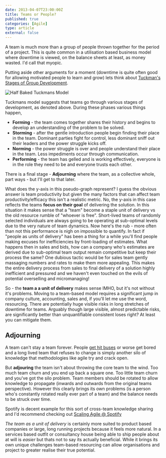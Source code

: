 ```yaml
---
date: 2013-04-07T23:00:00Z
title: Teams or People?
published: true
categories: [Agile]
type: article
external: false
---
```

A team is much more than a group of people thrown together for the period of a project.  This is quite common in a utilisation based business model where downtime is viewed, on the balance sheets at least, as money wasted. I'd call that myopic. 

Putting aside other arguments for a moment (downtime is quite often good for allowing motivated people to learn and grow) lets think about [Tuckman's Stages of Group Development](http://en.wikipedia.org/wiki/Tuckman%27s_stages_of_group_development).

![Half Baked Tuckmans Model](/images/blog/tuckmans.png)

Tuckmans model suggests that teams go through various stages of development, as denoted above.  During these phases various things happen,

- __Forming__ - the team comes together shares their history and begins to develop an understanding of the problem to be solved.
- __Storming__ - after the gentle introduction people begin finding their place in the team.  Dominant parties fight for control, less dominant sniff out their leaders and the power struggle kicks off.
- __Norming__ - the power struggle is over and people understand their place in the team.  Less impediments occur through communication.
- __Performing__ - the team has gelled and is working effectively, everyone is in the role they need to be and everyone trusts each other.

There is a final stage - __Adjourning__ where the team, as a collective whole, part ways - but I'll get to that later.

What does the y-axis in this pseudo-graph represent?  I guess the obvious answer is team productivity but given the many factors that can affect team productivity/efficacy this isn't a realistic metric.  No, the y-axis in this case reflects the teams __focus on their goal__ of delivering the solution. In this situation it makes sense that a "team" become a staple unit of delivery vs the old resource rumble of "whoever is free".  Short-lived teams of randomly selected individuals are always going to be operating at sub-optimal levels due to the very nature of team dynamics.  Now here's the rub - more often than not this performance is nigh on impossible to quantify.  In fact if "people as units of delivery" has been a thing for a while you'll find people making excuses for inefficiencies by front-loading of estimates.  What happens then in sales and bids, how can a company who's estimates are derived due to sub-optimal team output remain competitive but keep their process the same?  One dubious tactic would be for sales team gently massaging numbers and rates to make them more appealing.  This makes the entire delivery process from sales to final delivery of a solution highly inefficient and pressured and we haven't even touched on the evils of potential overselling and micromanaging!

So - the __team a a unit of delivery__ makes sense IMHO, but it's not without it's problems.  Moving to a team-based model requires a significant jump in company culture, accounting, sales and, if you'll let me use the word, resourcing.  There are potentially huge visible risks in long stretches of downtime for teams.  Arguably though large visible, almost predictable risks, are significantly better than unquantifiable consistent loses right? At least you can mitigate them.

## Adjourning

A team can't stay a team forever.  People [get hit buses](http://en.wikipedia.org/wiki/Bus_factor) or worse get bored and a long lived team that refuses to change is simply another silo of knowledge that methodologies like agile try and crack open.

But __adjouring__ the team isn't about throwing the core team to the wind.  Too much team churn and you end up back a square one.  Too little team churn and you've got the silo problem.  Team members should be rotated to allow knowledge to propagate (inwards and outwards from the original teams perspective).  However this clearly brings its own problems (is a person who's constantly rotated really ever part of a team) and the balance needs to be struck over time.  

Spotify is decent example for this sort of cross-team knowledge sharing and I'd recommend checking out [Scaling Agile @ Spotify](https://dl.dropbox.com/u/1018963/Articles/SpotifyScaling.pdf)

_The team as a unit of delivery_ is certainly more suited to product based companies or large, long running projects because it feels more natural.  In a services based outfit or consultancy house being able to ship people about at will is _easier_ but thats not to say its actually beneficial.  While it brings its own unique challenges team-based resourcing can allow organisations and project to greater realise their true potential.